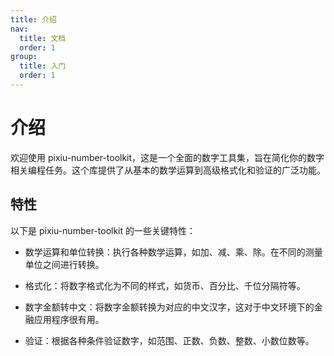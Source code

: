 ```yaml
---
title: 介绍
nav:
  title: 文档
  order: 1
group:
  title: 入门
  order: 1
---
```


# 介绍
欢迎使用 pixiu-number-toolkit，这是一个全面的数字工具集，旨在简化你的数字相关编程任务。这个库提供了从基本的数学运算到高级格式化和验证的广泛功能。

## 特性
以下是 pixiu-number-toolkit 的一些关键特性：

- 数学运算和单位转换：执行各种数学运算，如加、减、乘、除。在不同的测量单位之间进行转换。

- 格式化：将数字格式化为不同的样式，如货币、百分比、千位分隔符等。

- 数字金额转中文：将数字金额转换为对应的中文汉字，这对于中文环境下的金融应用程序很有用。

- 验证：根据各种条件验证数字，如范围、正数、负数、整数、小数位数等。

